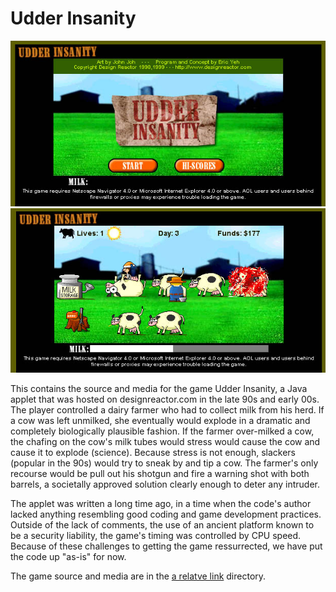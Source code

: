 # Udder Insanity

<img style="float: center;" src="screenshots/title_screen.jpg" alt="Udder Insanity Title Screen"/>
<img style="float: center;" src="screenshots/gamescreen4.jpg" alt="Udder Insanity Gameplay"/>

This contains the source and media for the game Udder Insanity, a Java applet that was hosted on designreactor.com in the late 90s and early 00s.  The player controlled a dairy farmer who had to collect milk from his herd.  If a cow was left unmilked, she eventually would explode in a dramatic and completely biologically plausible fashion.  If the farmer over-milked a cow, the chafing on the cow's milk tubes would stress would cause the cow and cause it to explode (science).  Because stress is not enough, slackers (popular in the 90s) would try to sneak by and tip a cow.  The farmer's only recourse would be pull out his shotgun and fire a warning shot with both barrels, a societally approved solution clearly enough to deter any intruder.

The applet was written a long time ago, in a time when the code's author lacked anything resembling good coding and game development practices.  Outside of the lack of comments, the use of an ancient platform known to be a security liability, the game's timing was controlled by CPU speed.  Because of these challenges to getting the game ressurrected, we have put the code up "as-is" for now.

The game source and media are in the [a relatve link](game_source_assets) directory.

